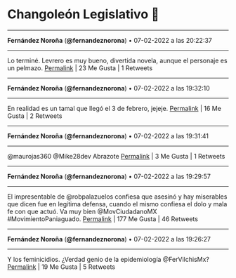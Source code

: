 # Changoleón Legislativo 🙈
*****
**Fernández Noroña** (**@fernandeznorona**) • 07-02-2022 a las 20:22:37
*****
Lo terminé. Levrero es muy bueno, divertida novela, aunque el personaje es un pelmazo.
[Permalink](https://twitter.com/fernandeznorona/status/1490903872034033665) | 23 Me Gusta | 1 Retweets
*****
**Fernández Noroña** (**@fernandeznorona**) • 07-02-2022 a las 19:32:10
*****
En realidad es un tamal que llegó el 3 de febrero, jejeje.
[Permalink](https://twitter.com/fernandeznorona/status/1490891178153496577) | 16 Me Gusta | 2 Retweets
*****
**Fernández Noroña** (**@fernandeznorona**) • 07-02-2022 a las 19:31:41
*****
@maurojas360 @Mike28dev Abrazote
[Permalink](https://twitter.com/fernandeznorona/status/1490891053838200833) | 3 Me Gusta | 1 Retweets
*****
**Fernández Noroña** (**@fernandeznorona**) • 07-02-2022 a las 19:29:57
*****
El impresentable de @robpalazuelos confiesa que asesinó y hay miserables que dicen fue en legítima defensa, cuando el mismo confiesa el dolo y mala fe con que actuó. Va muy bien @MovCiudadanoMX #MovimientoPaniaguado.
[Permalink](https://twitter.com/fernandeznorona/status/1490890616964018182) | 177 Me Gusta | 46 Retweets
*****
**Fernández Noroña** (**@fernandeznorona**) • 07-02-2022 a las 19:26:27
*****
Y los feminicidios. ¿Verdad genio de la epidemiología @FerVilchisMx?
[Permalink](https://twitter.com/fernandeznorona/status/1490889736491532292) | 19 Me Gusta | 5 Retweets